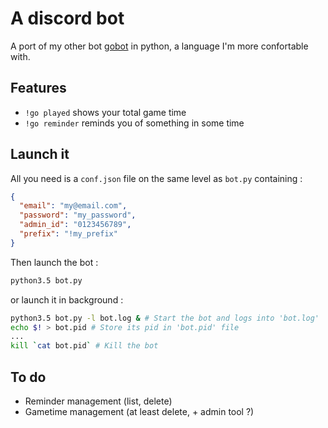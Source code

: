 # A discord bot

A port of my other bot [gobot](https://github.com/gdraynz/gobot) in python, a language I'm more confortable with.

## Features

* `!go played` shows your total game time
* `!go reminder` reminds you of something in some time
 
## Launch it

All you need is a `conf.json` file on the same level as `bot.py` containing :
```json
{
  "email": "my@email.com",
  "password": "my_password",
  "admin_id": "0123456789",
  "prefix": "!my_prefix"
}
```
Then launch the bot :
```bash
python3.5 bot.py
```
or launch it in background :
```bash
python3.5 bot.py -l bot.log & # Start the bot and logs into 'bot.log'
echo $! > bot.pid # Store its pid in 'bot.pid' file
...
kill `cat bot.pid` # Kill the bot
```

## To do

* Reminder management (list, delete)
* Gametime management (at least delete, + admin tool ?)
